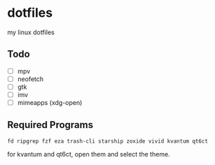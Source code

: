 # dotfiles

my linux dotfiles

## Todo

- [ ] mpv
- [ ] neofetch
- [ ] gtk
- [ ] imv
- [ ] mimeapps (xdg-open)

## Required Programs

```
fd ripgrep fzf eza trash-cli starship zoxide vivid kvantum qt6ct
```

for kvantum and qt6ct, open them and select the theme.
